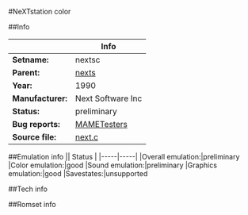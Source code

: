 #NeXTstation color

##Info

||Info|
|-----|-----|
|**Setname:**|nextsc
|**Parent:**|[nexts](nexts.md)
|**Year:**|1990
|**Manufacturer:**|Next Software Inc
|**Status:**|preliminary
|**Bug reports:**|[MAMETesters](http://mametesters.org/view_all_set.php?type=1&temporary=y&search=next.c)
|**Source file:**|[next.c](https://github.com/mamedev/mame/blob/master/src/mess/drivers/next.c)

##Emulation info
|| Status |
|-----|-----|
|Overall emulation:|preliminary
|Color emulation:|good
|Sound emulation:|preliminary
|Graphics emulation:|good
|Savestates:|unsupported

##Tech info

##Romset info

<!--- START OF EDITED COMMENT DO NOT TOUCH TEXT ABOVE-->
